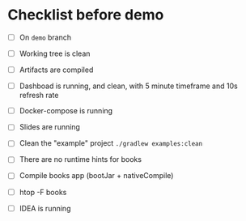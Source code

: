 # Checklist before demo

- [ ] On `demo` branch
- [ ] Working tree is clean
- [ ] Artifacts are compiled
- [ ] Dashboad is running, and clean, with 5 minute timeframe and 10s refresh rate
- [ ] Docker-compose is running
- [ ] Slides are running
- [ ] Clean the "example" project `./gradlew examples:clean`
- [ ] There are no runtime hints for books
- [ ] Compile books app (bootJar + nativeCompile)
- [ ] htop -F books
- [ ] IDEA is running

